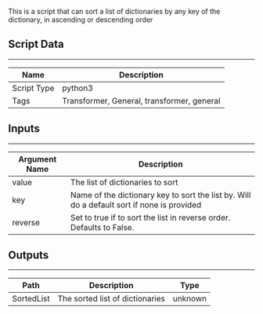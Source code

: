 This is a script that can sort a list of dictionaries by any key of the dictionary, in ascending or descending order

## Script Data
---

| **Name** | **Description** |
| --- | --- |
| Script Type | python3 |
| Tags | Transformer, General, transformer, general |

## Inputs
---

| **Argument Name** | **Description** |
| --- | --- |
| value | The list of dictionaries to sort |
| key | Name of the dictionary key to sort the list by. Will do a default sort  if none is provided |
| reverse | Set to true if to sort the list in reverse order. Defaults to False. |

## Outputs
---

| **Path** | **Description** | **Type** |
| --- | --- | --- |
| SortedList | The sorted list of dictionaries | unknown |
